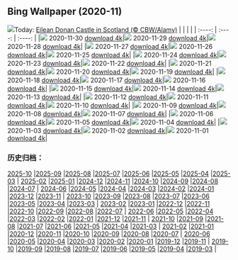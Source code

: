 ## Bing Wallpaper (2020-11)
![](http://cn.bing.com/th?id=OHR.EDCScotland_EN-US8946271864_UHD.jpg&w=1000)Today: [Eilean Donan Castle in Scotland (© CBW/Alamy)](http://cn.bing.com/th?id=OHR.EDCScotland_EN-US8946271864_UHD.jpg)
|      |      |      |
| :----: | :----: | :----: |
|![](http://cn.bing.com/th?id=OHR.EDCScotland_EN-US8946271864_UHD.jpg&pid=hp&w=384&h=216&rs=1&c=4) 2020-11-30 [download 4k](http://cn.bing.com/th?id=OHR.EDCScotland_EN-US8946271864_UHD.jpg)|![](http://cn.bing.com/th?id=OHR.MountTaranaki_EN-US8879642420_UHD.jpg&pid=hp&w=384&h=216&rs=1&c=4) 2020-11-29 [download 4k](http://cn.bing.com/th?id=OHR.MountTaranaki_EN-US8879642420_UHD.jpg)|![](http://cn.bing.com/th?id=OHR.ValCervara_EN-US8802099255_UHD.jpg&pid=hp&w=384&h=216&rs=1&c=4) 2020-11-28 [download 4k](http://cn.bing.com/th?id=OHR.ValCervara_EN-US8802099255_UHD.jpg)|
|![](http://cn.bing.com/th?id=OHR.KayakGreenFriday_EN-US8700234828_UHD.jpg&pid=hp&w=384&h=216&rs=1&c=4) 2020-11-27 [download 4k](http://cn.bing.com/th?id=OHR.KayakGreenFriday_EN-US8700234828_UHD.jpg)|![](http://cn.bing.com/th?id=OHR.ChipmunkThanksgiving_EN-US8557461431_UHD.jpg&pid=hp&w=384&h=216&rs=1&c=4) 2020-11-26 [download 4k](http://cn.bing.com/th?id=OHR.ChipmunkThanksgiving_EN-US8557461431_UHD.jpg)|![](http://cn.bing.com/th?id=OHR.CPMall_EN-US8473128519_UHD.jpg&pid=hp&w=384&h=216&rs=1&c=4) 2020-11-25 [download 4k](http://cn.bing.com/th?id=OHR.CPMall_EN-US8473128519_UHD.jpg)|
|![](http://cn.bing.com/th?id=OHR.AsilomarSB_EN-US8366690151_UHD.jpg&pid=hp&w=384&h=216&rs=1&c=4) 2020-11-24 [download 4k](http://cn.bing.com/th?id=OHR.AsilomarSB_EN-US8366690151_UHD.jpg)|![](http://cn.bing.com/th?id=OHR.BernCH_EN-US8185860107_UHD.jpg&pid=hp&w=384&h=216&rs=1&c=4) 2020-11-23 [download 4k](http://cn.bing.com/th?id=OHR.BernCH_EN-US8185860107_UHD.jpg)|![](http://cn.bing.com/th?id=OHR.Dromling_EN-US8056662773_UHD.jpg&pid=hp&w=384&h=216&rs=1&c=4) 2020-11-22 [download 4k](http://cn.bing.com/th?id=OHR.Dromling_EN-US8056662773_UHD.jpg)|
|![](http://cn.bing.com/th?id=OHR.NCHighCountry_EN-US7693894330_UHD.jpg&pid=hp&w=384&h=216&rs=1&c=4) 2020-11-21 [download 4k](http://cn.bing.com/th?id=OHR.NCHighCountry_EN-US7693894330_UHD.jpg)|![](http://cn.bing.com/th?id=OHR.MontBlancPeak_EN-US7582043001_UHD.jpg&pid=hp&w=384&h=216&rs=1&c=4) 2020-11-20 [download 4k](http://cn.bing.com/th?id=OHR.MontBlancPeak_EN-US7582043001_UHD.jpg)|![](http://cn.bing.com/th?id=OHR.ToucanCostaRica_EN-US5323179600_UHD.jpg&pid=hp&w=384&h=216&rs=1&c=4) 2020-11-19 [download 4k](http://cn.bing.com/th?id=OHR.ToucanCostaRica_EN-US5323179600_UHD.jpg)|
|![](http://cn.bing.com/th?id=OHR.UdvarHazy_EN-US5210432821_UHD.jpg&pid=hp&w=384&h=216&rs=1&c=4) 2020-11-18 [download 4k](http://cn.bing.com/th?id=OHR.UdvarHazy_EN-US5210432821_UHD.jpg)|![](http://cn.bing.com/th?id=OHR.WoodLine_EN-US5118404691_UHD.jpg&pid=hp&w=384&h=216&rs=1&c=4) 2020-11-17 [download 4k](http://cn.bing.com/th?id=OHR.WoodLine_EN-US5118404691_UHD.jpg)|![](http://cn.bing.com/th?id=OHR.MainEntryTemple_EN-US5037299759_UHD.jpg&pid=hp&w=384&h=216&rs=1&c=4) 2020-11-16 [download 4k](http://cn.bing.com/th?id=OHR.MainEntryTemple_EN-US5037299759_UHD.jpg)|
|![](http://cn.bing.com/th?id=OHR.LupineNZ_EN-US4937950958_UHD.jpg&pid=hp&w=384&h=216&rs=1&c=4) 2020-11-15 [download 4k](http://cn.bing.com/th?id=OHR.LupineNZ_EN-US4937950958_UHD.jpg)|![](http://cn.bing.com/th?id=OHR.DiwaliRangoli_EN-US4850858374_UHD.jpg&pid=hp&w=384&h=216&rs=1&c=4) 2020-11-14 [download 4k](http://cn.bing.com/th?id=OHR.DiwaliRangoli_EN-US4850858374_UHD.jpg)|![](http://cn.bing.com/th?id=OHR.RavensSnow_EN-US4790905600_UHD.jpg&pid=hp&w=384&h=216&rs=1&c=4) 2020-11-13 [download 4k](http://cn.bing.com/th?id=OHR.RavensSnow_EN-US4790905600_UHD.jpg)|
|![](http://cn.bing.com/th?id=OHR.ConneryPond_EN-US4665862450_UHD.jpg&pid=hp&w=384&h=216&rs=1&c=4) 2020-11-12 [download 4k](http://cn.bing.com/th?id=OHR.ConneryPond_EN-US4665862450_UHD.jpg)|![](http://cn.bing.com/th?id=OHR.KWVeterans_EN-US4529611581_UHD.jpg&pid=hp&w=384&h=216&rs=1&c=4) 2020-11-11 [download 4k](http://cn.bing.com/th?id=OHR.KWVeterans_EN-US4529611581_UHD.jpg)|![](http://cn.bing.com/th?id=OHR.LakotaBadlands_EN-US4467743045_UHD.jpg&pid=hp&w=384&h=216&rs=1&c=4) 2020-11-10 [download 4k](http://cn.bing.com/th?id=OHR.LakotaBadlands_EN-US4467743045_UHD.jpg)|
|![](http://cn.bing.com/th?id=OHR.PiedmontRegion_EN-US4398158559_UHD.jpg&pid=hp&w=384&h=216&rs=1&c=4) 2020-11-09 [download 4k](http://cn.bing.com/th?id=OHR.PiedmontRegion_EN-US4398158559_UHD.jpg)|![](http://cn.bing.com/th?id=OHR.DerwentIsle_EN-US4330153177_UHD.jpg&pid=hp&w=384&h=216&rs=1&c=4) 2020-11-08 [download 4k](http://cn.bing.com/th?id=OHR.DerwentIsle_EN-US4330153177_UHD.jpg)|![](http://cn.bing.com/th?id=OHR.BigBison_EN-US4238804865_UHD.jpg&pid=hp&w=384&h=216&rs=1&c=4) 2020-11-07 [download 4k](http://cn.bing.com/th?id=OHR.BigBison_EN-US4238804865_UHD.jpg)|
|![](http://cn.bing.com/th?id=OHR.TwoWest_EN-US4160752221_UHD.jpg&pid=hp&w=384&h=216&rs=1&c=4) 2020-11-06 [download 4k](http://cn.bing.com/th?id=OHR.TwoWest_EN-US4160752221_UHD.jpg)|![](http://cn.bing.com/th?id=OHR.Albarracin_EN-US1381388147_UHD.jpg&pid=hp&w=384&h=216&rs=1&c=4) 2020-11-05 [download 4k](http://cn.bing.com/th?id=OHR.Albarracin_EN-US1381388147_UHD.jpg)|![](http://cn.bing.com/th?id=OHR.KobukRiver_EN-US1344443933_UHD.jpg&pid=hp&w=384&h=216&rs=1&c=4) 2020-11-04 [download 4k](http://cn.bing.com/th?id=OHR.KobukRiver_EN-US1344443933_UHD.jpg)|
|![](http://cn.bing.com/th?id=OHR.Election2020_EN-US1292390471_UHD.jpg&pid=hp&w=384&h=216&rs=1&c=4) 2020-11-03 [download 4k](http://cn.bing.com/th?id=OHR.Election2020_EN-US1292390471_UHD.jpg)|![](http://cn.bing.com/th?id=OHR.TorngatsMt_EN-US1184448099_UHD.jpg&pid=hp&w=384&h=216&rs=1&c=4) 2020-11-02 [download 4k](http://cn.bing.com/th?id=OHR.TorngatsMt_EN-US1184448099_UHD.jpg)|![](http://cn.bing.com/th?id=OHR.SkyRock_EN-US1084520879_UHD.jpg&pid=hp&w=384&h=216&rs=1&c=4) 2020-11-01 [download 4k](http://cn.bing.com/th?id=OHR.SkyRock_EN-US1084520879_UHD.jpg)|
### 历史归档：
[2025-10](/picture/2025-10/) |[2025-09](/picture/2025-09/) |[2025-08](/picture/2025-08/) |[2025-07](/picture/2025-07/) |[2025-06](/picture/2025-06/) |[2025-05](/picture/2025-05/) |[2025-04](/picture/2025-04/) |[2025-03](/picture/2025-03/) |
[2025-02](/picture/2025-02/) |[2025-01](/picture/2025-01/) |[2024-12](/picture/2024-12/) |[2024-11](/picture/2024-11/) |[2024-10](/picture/2024-10/) |[2024-09](/picture/2024-09/) |[2024-08](/picture/2024-08/) |[2024-07](/picture/2024-07/) |
[2024-06](/picture/2024-06/) |[2024-05](/picture/2024-05/) |[2024-04](/picture/2024-04/) |[2024-03](/picture/2024-03/) |[2024-02](/picture/2024-02/) |[2024-01](/picture/2024-01/) |[2023-12](/picture/2023-12/) |[2023-11](/picture/2023-11/) |
[2023-10](/picture/2023-10/) |[2023-09](/picture/2023-09/) |[2023-08](/picture/2023-08/) |[2023-07](/picture/2023-07/) |[2023-06](/picture/2023-06/) |[2023-05](/picture/2023-05/) |[2023-04](/picture/2023-04/) |[2023-03](/picture/2023-03/) |
[2023-02](/picture/2023-02/) |[2023-01](/picture/2023-01/) |[2022-12](/picture/2022-12/) |[2022-11](/picture/2022-11/) |[2022-10](/picture/2022-10/) |[2022-09](/picture/2022-09/) |[2022-08](/picture/2022-08/) |[2022-07](/picture/2022-07/) |
[2022-06](/picture/2022-06/) |[2022-05](/picture/2022-05/) |[2022-04](/picture/2022-04/) |[2022-03](/picture/2022-03/) |[2022-02](/picture/2022-02/) |[2022-01](/picture/2022-01/) |[2021-12](/picture/2021-12/) |[2021-11](/picture/2021-11/) |
[2021-10](/picture/2021-10/) |[2021-09](/picture/2021-09/) |[2021-08](/picture/2021-08/) |[2021-07](/picture/2021-07/) |[2021-06](/picture/2021-06/) |[2021-05](/picture/2021-05/) |[2021-04](/picture/2021-04/) |[2021-03](/picture/2021-03/) |
[2021-02](/picture/2021-02/) |[2021-01](/picture/2021-01/) |[2020-12](/picture/2020-12/) |[2020-11](/picture/2020-11/) |[2020-10](/picture/2020-10/) |[2020-09](/picture/2020-09/) |[2020-08](/picture/2020-08/) |[2020-07](/picture/2020-07/) |
[2020-06](/picture/2020-06/) |[2020-05](/picture/2020-05/) |[2020-04](/picture/2020-04/) |[2020-03](/picture/2020-03/) |[2020-02](/picture/2020-02/) |[2020-01](/picture/2020-01/) |[2019-12](/picture/2019-12/) |[2019-11](/picture/2019-11/) |
[2019-10](/picture/2019-10/) |[2019-09](/picture/2019-09/) |[2019-08](/picture/2019-08/) |[2019-07](/picture/2019-07/) |[2019-06](/picture/2019-06/) |[2019-05](/picture/2019-05/) |[2019-04](/picture/2019-04/) |[2019-03](/picture/2019-03/) |
